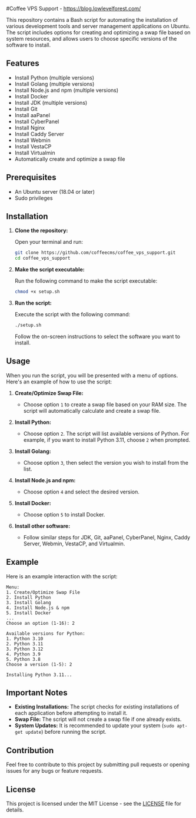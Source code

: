 #Coffee VPS Support - https://blog.lowlevelforest.com/

This repository contains a Bash script for automating the installation of various development tools and server management applications on Ubuntu. The script includes options for creating and optimizing a swap file based on system resources, and allows users to choose specific versions of the software to install.

## Features

- Install Python (multiple versions)
- Install Golang (multiple versions)
- Install Node.js and npm (multiple versions)
- Install Docker
- Install JDK (multiple versions)
- Install Git
- Install aaPanel
- Install CyberPanel
- Install Nginx
- Install Caddy Server
- Install Webmin
- Install VestaCP
- Install Virtualmin
- Automatically create and optimize a swap file

## Prerequisites

- An Ubuntu server (18.04 or later)
- Sudo privileges

## Installation

1. **Clone the repository:**

   Open your terminal and run:

   ```bash
   git clone https://github.com/coffeecms/coffee_vps_support.git
   cd coffee_vps_support
   ```

2. **Make the script executable:**

   Run the following command to make the script executable:

   ```bash
   chmod +x setup.sh
   ```

3. **Run the script:**

   Execute the script with the following command:

   ```bash
   ./setup.sh
   ```

   Follow the on-screen instructions to select the software you want to install.

## Usage

When you run the script, you will be presented with a menu of options. Here's an example of how to use the script:

1. **Create/Optimize Swap File:**
   - Choose option `1` to create a swap file based on your RAM size. The script will automatically calculate and create a swap file.

2. **Install Python:**
   - Choose option `2`. The script will list available versions of Python. For example, if you want to install Python 3.11, choose `2` when prompted.

3. **Install Golang:**
   - Choose option `3`, then select the version you wish to install from the list.

4. **Install Node.js and npm:**
   - Choose option `4` and select the desired version.

5. **Install Docker:**
   - Choose option `5` to install Docker.

6. **Install other software:**
   - Follow similar steps for JDK, Git, aaPanel, CyberPanel, Nginx, Caddy Server, Webmin, VestaCP, and Virtualmin.

## Example

Here is an example interaction with the script:

```
Menu:
1. Create/Optimize Swap File
2. Install Python
3. Install Golang
4. Install Node.js & npm
5. Install Docker
...
Choose an option (1-16): 2

Available versions for Python:
1. Python 3.10
2. Python 3.11
3. Python 3.12
4. Python 3.9
5. Python 3.8
Choose a version (1-5): 2

Installing Python 3.11...
```

## Important Notes

- **Existing Installations:** The script checks for existing installations of each application before attempting to install it.
- **Swap File:** The script will not create a swap file if one already exists.
- **System Updates:** It is recommended to update your system (`sudo apt-get update`) before running the script.

## Contribution

Feel free to contribute to this project by submitting pull requests or opening issues for any bugs or feature requests.

## License

This project is licensed under the MIT License - see the [LICENSE](LICENSE) file for details.
